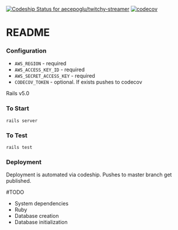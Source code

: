 [![Codeship Status for aecepoglu/twitchy-streamer](https://app.codeship.com/projects/1002c4b0-aded-0134-02cb-42bf2211c7d1/status?branch=master)](https://app.codeship.com/projects/192582)
[![codecov](https://codecov.io/gh/aecepoglu/twitchy-streamer/branch/master/graph/badge.svg)](https://codecov.io/gh/aecepoglu/twitchy-streamer)

# README


### Configuration

* `AWS_REGION` - required
* `AWS_ACCESS_KEY_ID` - required
* `AWS_SECRET_ACCESS_KEY` - required
* `CODECOV_TOKEN` - optional. If exists pushes to codecov

Rails v5.0

### To Start

    rails server

### To Test

    rails test

### Deployment

Deployment is automated via codeship. Pushes to master branch get published.

#TODO

* System dependencies
* Ruby
* Database creation
* Database initialization
